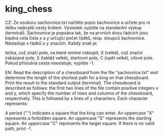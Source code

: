 # king_chess

CZ:
Ze souboru sachovnice.txt načtěte popis šachovnice a určete pro ni délku nejkratší cesty králem. Výsledek vypište na standardní výstup (terminál). Šachovnice je popsána tak, že na prvních dvou řádcích jsou kladná celá čísla x a y určující počet řádků, resp. sloupců šachovnice. Následuje x řádků o y znacích. Každý znak je:

 tečka, což značí pole, na které smíme vstoupit,
 X (velké), což znační zakázané pole,
 S (taktéž velké), startovní pole,
 C (opět velké), cílové pole.
 Pokud příslušná cesta neexistuje, vypište -1.

 EN:
 Read the description of a chessboard from the file "sachovnice.txt" and determine the length of the shortest path for a king on that chessboard. Print the result to the standard output (terminal). The chessboard is described as follows: the first two lines of the file contain positive integers x and y, which specify the number of rows and columns of the chessboard, respectively. This is followed by x lines of y characters. Each character represents:

A period (".") indicates a square that the king can enter.
An uppercase "X" represents a forbidden square.
An uppercase "S" represents the starting square.
An uppercase "C" represents the target square.
If there is no valid path, print -1.
